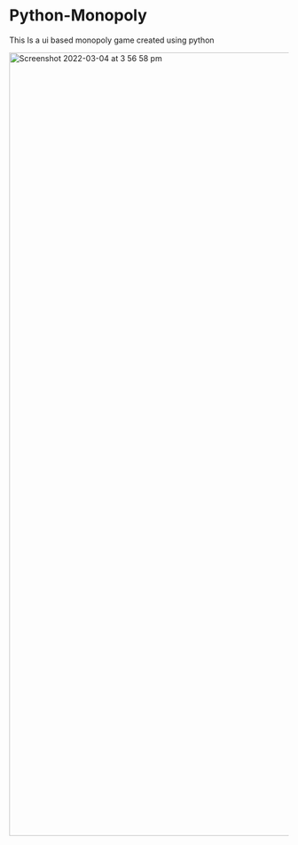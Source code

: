# Python-Monopoly
This Is a ui based monopoly game created using python

<img width="1412" alt="Screenshot 2022-03-04 at 3 56 58 pm" src="https://user-images.githubusercontent.com/76784461/156796525-b5375942-174d-4eab-879c-19233e6c602e.png">
